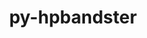---
title: "py-hpbandster"
layout: cache
categories: [package, v0.18]
meta: {"versions": ["0.7.4"], "compilers": ["gcc@=7.5.0"], "oss": ["ubuntu18.04"], "platforms": ["linux"], "targets": ["x86_64"], "stacks": ["e4s"], "num_specs": 2, "num_specs_by_stack": {"e4s": 2}}
spec_details: [{"hash": "x573gkiuswbn57qgl4jfyzi2h5oeaa3l", "compiler": "gcc@=7.5.0", "versions": ["0.7.4"], "os": "ubuntu18.04", "platform": "linux", "target": "x86_64", "variants": [], "stacks": ["e4s"], "size": "-", "tarball": "https://binaries.spack.io/releases/v0.18/build_cache/linux-ubuntu18.04-x86_64/gcc-7.5.0/py-hpbandster-0.7.4/linux-ubuntu18.04-x86_64-gcc-7.5.0-py-hpbandster-0.7.4-x573gkiuswbn57qgl4jfyzi2h5oeaa3l.spack"}, {"hash": "fjmf6udw3kxaxdqpwucvuuk3bed5kxb5", "compiler": "gcc@=7.5.0", "versions": ["0.7.4"], "os": "ubuntu18.04", "platform": "linux", "target": "x86_64", "variants": [], "stacks": ["e4s"], "size": "-", "tarball": "https://binaries.spack.io/releases/v0.18/build_cache/linux-ubuntu18.04-x86_64/gcc-7.5.0/py-hpbandster-0.7.4/linux-ubuntu18.04-x86_64-gcc-7.5.0-py-hpbandster-0.7.4-fjmf6udw3kxaxdqpwucvuuk3bed5kxb5.spack"}]
---